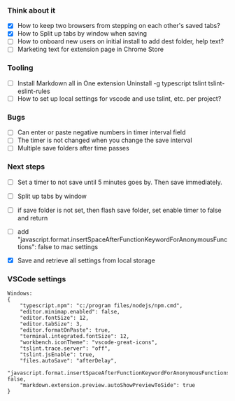 ### Think about it
- [x] How to keep two browsers from stepping on each other's saved tabs?
- [x] How to Split up tabs by window when saving
- [ ] How to onboard new users on initial install to add dest folder, help text?
- [ ] Marketing text for extension page in Chrome Store

### Tooling
- [ ] Install Markdown all in One extension
Uninstall -g typescript tslint tslint-eslint-rules
- [ ] How to set up local settings for vscode and use tslint, etc. per project?

### Bugs
- [ ] Can enter or paste negative numbers in timer interval field
- [ ] The timer is not changed when you change the save interval
- [ ] Multiple save folders after time passes

### Next steps
- [ ] Set a timer to not save until 5 minutes goes by. Then save immediately.
- [ ] Split up tabs by window
- [ ] if save folder is not set, then flash save folder, set enable timer to false and return
- [ ] add "javascript.format.insertSpaceAfterFunctionKeywordForAnonymousFunctions": false to mac settings
- [x] Save and retrieve all settings from local storage


### VSCode settings
```
Windows:
{
    "typescript.npm": "c:/program files/nodejs/npm.cmd",
    "editor.minimap.enabled": false,
    "editor.fontSize": 12,
    "editor.tabSize": 3,
    "editor.formatOnPaste": true,
    "terminal.integrated.fontSize": 12,
    "workbench.iconTheme": "vscode-great-icons",
    "tslint.trace.server": "off",
    "tslint.jsEnable": true,
    "files.autoSave": "afterDelay",
    "javascript.format.insertSpaceAfterFunctionKeywordForAnonymousFunctions": false,
    "markdown.extension.preview.autoShowPreviewToSide": true
}
